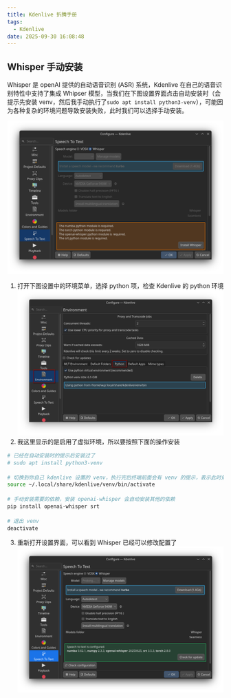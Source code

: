 ```yaml
---
title: Kdenlive 折腾手册
tags:
  - Kdenlive
date: 2025-09-30 16:08:48
---
```


## Whisper 手动安装

Whisper 是 openAI 提供的自动语音识别 (ASR) 系统，Kdenlive 在自己的语音识别特性中支持了集成 Whipser 模型，当我们在下图设置界面点击自动安装时（会提示先安装 venv，然后我手动执行了`sudo apt install python3-venv`），可能因为各种复杂的环境问题导致安装失败，此时我们可以选择手动安装。

![whisper_config](Kdenlive-折腾手册/whisper_config.png)

1. 打开下图设置中的环境菜单，选择 python 项，检查 Kdenlive 的 python 环境 ![python_env](Kdenlive-折腾手册/python_env.png)
2. 我这里显示的是启用了虚拟环境，所以要按照下面的操作安装

```sh
# 已经在自动安装时的提示后安装过了
# sudo apt install python3-venv

# 切换到你自己 kdenlive 设置的 venv，执行完后终端前面会有 venv 的提示，表示此时处于虚拟环境
source ~/.local/share/kdenlive/venv/bin/activate

# 手动安装需要的依赖，安装 openai-whisper 会自动安装其他的依赖
pip install openai-whisper srt

# 退出 venv
deactivate
```
3. 重新打开设置界面，可以看到 Whisper 已经可以修改配置了 ![whisper_succ](Kdenlive-折腾手册/whisper_succ.png)